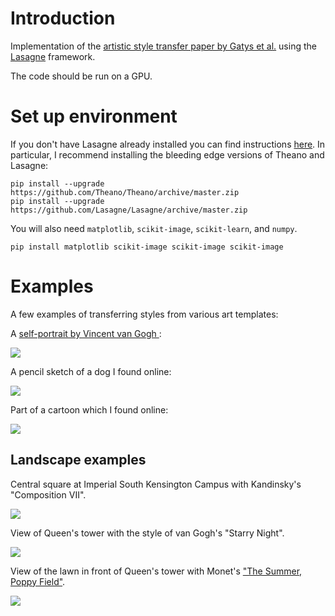 # Introduction

Implementation of the [artistic style transfer paper by Gatys et al.](http://arxiv.org/abs/1508.06576) 
 using the [Lasagne](http://lasagne.readthedocs.org/en/latest/) framework. 

The code should be run on a GPU. 

# Set up environment

If you don't have Lasagne already installed you can find instructions [here](http://lasagne.readthedocs.org/en/latest/user/installation.html). 
In particular, I recommend installing the bleeding edge versions of Theano and Lasagne:

    pip install --upgrade https://github.com/Theano/Theano/archive/master.zip
    pip install --upgrade https://github.com/Lasagne/Lasagne/archive/master.zip
  
You will also need `matplotlib`, `scikit-image`, `scikit-learn`, and `numpy`. 

    pip install matplotlib scikit-image scikit-image scikit-image
  
# Examples

A few examples of transferring styles from various art templates:

A [self-portrait by Vincent van Gogh ](https://en.wikipedia.org/wiki/Portraits_of_Vincent_van_Gogh):

![](examples/example_gogh.png)

A pencil sketch of a dog I found online:

![](examples/example_dog.png)

Part of a cartoon which I found online:

![](examples/example_stone.png)

## Landscape examples

Central square at Imperial South Kensington Campus with Kandinsky's "Composition VII".

![](examples/imperial_kandinsky.png)

View of Queen's tower with the style of van Gogh's "Starry Night".

![](examples/queens_starrynight.png)

View of the lawn in front of Queen's tower with Monet's ["The Summer, Poppy Field"](http://www.wikiart.org/en/claude-monet/the-summer-poppy-field).

![](examples/students_monet.png)
